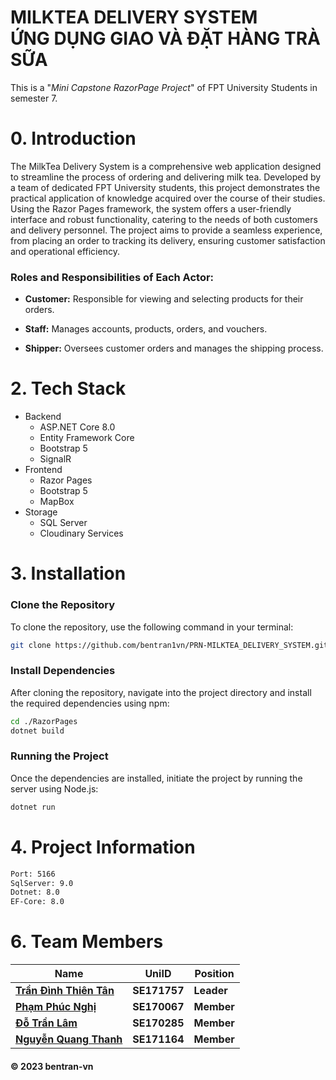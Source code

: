 <h1> MILKTEA DELIVERY SYSTEM<br> ỨNG DỤNG GIAO VÀ ĐẶT HÀNG TRÀ SỮA </h1>
This is a "<i>Mini Capstone RazorPage Project</i>" of FPT University Students in semester 7.<br>

# 0. Introduction
The MilkTea Delivery System is a comprehensive web application designed to streamline the process of ordering and delivering milk tea. Developed by a team of dedicated FPT University students, this project demonstrates the practical application of knowledge acquired over the course of their studies. Using the Razor Pages framework, the system offers a user-friendly interface and robust functionality, catering to the needs of both customers and delivery personnel. The project aims to provide a seamless experience, from placing an order to tracking its delivery, ensuring customer satisfaction and operational efficiency.

### Roles and Responsibilities of Each Actor:

- **Customer:** Responsible for viewing and selecting products for their orders.

- **Staff:** Manages accounts, products, orders, and vouchers.

- **Shipper:** Oversees customer orders and manages the shipping process.

# 2. Tech Stack
- Backend
  - ASP.NET Core 8.0
  - Entity Framework Core
  - Bootstrap 5
  - SignalR
- Frontend
  - Razor Pages
  - Bootstrap 5
  - MapBox
- Storage
  - SQL Server
  - Cloudinary Services

# 3. Installation
### Clone the Repository

To clone the repository, use the following command in your terminal:

```bash
git clone https://github.com/bentran1vn/PRN-MILKTEA_DELIVERY_SYSTEM.git
```
### Install Dependencies

After cloning the repository, navigate into the project directory and install the required dependencies using npm:

```bash
cd ./RazorPages
dotnet build
```
### Running the Project

Once the dependencies are installed, initiate the project by running the server using Node.js:

```bash
dotnet run
```
# 4. Project Information

```sh
Port: 5166
SqlServer: 9.0
Dotnet: 8.0
EF-Core: 8.0
```
    
# 6. Team Members

| Name                    	| UniID      	| Position                      	|
|-------------------------	|------------	|-------------------------------	|
| [**Trần Đình Thiên Tân**](https://github.com/bentran1vn) 	| **SE171757** 	| **Leader** 	|
| [**Phạm Phúc Nghị**](https://github.com/jeffySE29) | **SE170067** 	| **Member**                    	|
| [**Đỗ Trần Lâm**](https://github.com/khoahocmai)  	| **SE170285** 	| **Member**                    	|
| [**Nguyễn Quang Thanh**](https://github.com/kle1603)        	| **SE171164** 	| **Member**           	|

#### © 2023 bentran-vn
